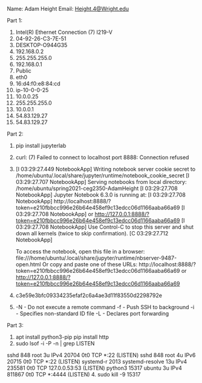 Name: Adam Height
Email: Height.4@Wright.edu

Part 1:

1. Intel(R) Ethernet Connection (7) I219-V
2. 04-92-26-C3-7E-51
3. DESKTOP-O944G35
4. 192.168.0.2
5. 255.255.255.0
6. 192.168.0.1
7. Public
8. eth0
9. 16:d4:f0:e8:84:cd
10. ip-10-0-0-25
11. 10.0.0.25
12. 255.255.255.0
13. 10.0.0.1
14. 54.83.129.27
15. 54.83.129.27

Part 2:

1. pip install jupyterlab
2. curl: (7) Failed to connect to localhost port 8888: Connection refused
3. [I 03:29:27.449 NotebookApp] Writing notebook server cookie secret to /home/ubuntu/.local/share/jupyter/runtime/notebook_cookie_secret
[I 03:29:27.707 NotebookApp] Serving notebooks from local directory: /home/ubuntu/spring2021-ceg2350-AdamHeight
[I 03:29:27.708 NotebookApp] Jupyter Notebook 6.3.0 is running at:
[I 03:29:27.708 NotebookApp] http://localhost:8888/?token=e210fbbcc996e26b64e458ef9c13edcc06d1166aaba66a69
[I 03:29:27.708 NotebookApp]  or http://127.0.0.1:8888/?token=e210fbbcc996e26b64e458ef9c13edcc06d1166aaba66a69
[I 03:29:27.708 NotebookApp] Use Control-C to stop this server and shut down all kernels (twice to skip confirmation).
[C 03:29:27.712 NotebookApp]

    To access the notebook, open this file in a browser:
        file:///home/ubuntu/.local/share/jupyter/runtime/nbserver-9487-open.html
    Or copy and paste one of these URLs:
        http://localhost:8888/?token=e210fbbcc996e26b64e458ef9c13edcc06d1166aaba66a69
     or http://127.0.0.1:8888/?token=e210fbbcc996e26b64e458ef9c13edcc06d1166aaba66a69
5. c3e59e3bfc09334235efaf2c6a4ae3d11f83550d2298792e
6. -N - Do not execute a remote command	-f - Push SSH to background	-i - Specifies non-standard ID file	-L - Declares port forwarding

Part 3:

1. apt install python3-pip	pip install http
3. sudo lsof -i -P -n | grep LISTEN

sshd        848            root    3u  IPv4  20704      0t0  TCP *:22 (LISTEN)
sshd        848            root    4u  IPv6  20715      0t0  TCP *:22 (LISTEN)
systemd-r  2013 systemd-resolve   13u  IPv4 235581      0t0  TCP 127.0.0.53:53 (LISTEN)
python3   15317          ubuntu    3u  IPv4 811867      0t0  TCP *:4444 (LISTEN)
4. sudo kill -9 15317
